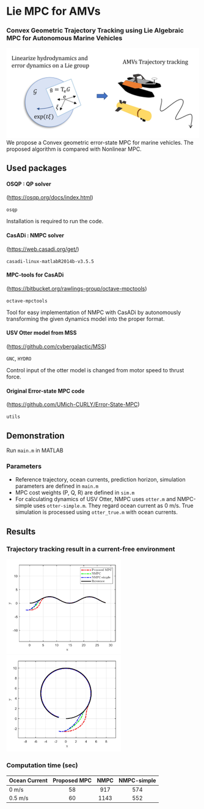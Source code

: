 # Lie MPC for AMVs

### Convex Geometric Trajectory Tracking using Lie Algebraic MPC for Autonomous Marine Vehicles

<img src="https://github.com/UMich-CURLY/Lie-MPC-AMVs/blob/main/figures/framework3.jpg" width="600">
We propose a Convex geometric error-state MPC for marine vehicles. The proposed algorithm is compared with Nonlinear MPC.

## Used packages
#### OSQP : QP solver 
(https://osqp.org/docs/index.html)

`osqp`

Installation is required to run the code.

#### CasADi : NMPC solver 
(https://web.casadi.org/get/)

`casadi-linux-matlabR2014b-v3.5.5`

#### MPC-tools for CasADi 
(https://bitbucket.org/rawlings-group/octave-mpctools)

`octave-mpctools`

Tool for easy implementation of NMPC with CasADi by autonomously transforming the given dynamics model into the proper format.

#### USV Otter model from MSS 
(https://github.com/cybergalactic/MSS)

`GNC`, `HYDRO`

Control input of the otter model is changed from motor speed to thrust force.

#### Original Error-state MPC code 
(https://github.com/UMich-CURLY/Error-State-MPC)

`utils`

## Demonstration
Run `main.m` in MATLAB

### Parameters
* Reference trajectory, ocean currents, prediction horizon, simulation parameters are defined in `main.m`
* MPC cost weights (P, Q, R) are defined in `sim.m`
* For calculating dynamics of USV Otter, NMPC uses `otter.m` and NMPC-simple uses `otter-simple.m`. They regard ocean current as 0 m/s. True simulation is processed using `otter_true.m` with ocean currents.

## Results
### Trajectory tracking result in a current-free environment
<p float="left">
<img src="https://github.com/UMich-CURLY/Lie-MPC-AMVs/blob/main/figures/result_1.jpg" width="300">
<img src="https://github.com/UMich-CURLY/Lie-MPC-AMVs/blob/main/figures/result_2.jpg" width="300">
</p>

### Computation time (sec)
| Ocean Current         | Proposed MPC | NMPC |  NMPC-simple |
|-----------------|:--------:|:--------:|:-----:|
| 0 m/s      |   58 |   917  | 574 |
| 0.5 m/s    |   60  |   1143  | 552 |

